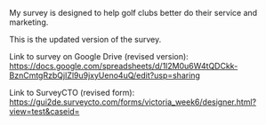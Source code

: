 My survey is designed to help golf clubs better do their service and marketing.

This is the updated version of the survey.

Link to survey on Google Drive (revised version): https://docs.google.com/spreadsheets/d/1l2M0u6W4tQDCkk-BznCmtgRzbQjIZl9u9jxyUeno4uQ/edit?usp=sharing

Link to SurveyCTO (revised form): https://gui2de.surveycto.com/forms/victoria_week6/designer.html?view=test&caseid=